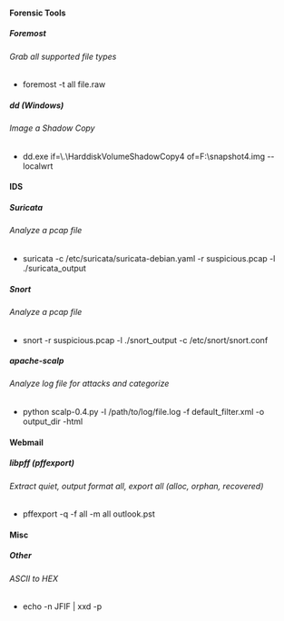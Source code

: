 #### Forensic Tools
##### Foremost
###### Grab all supported file types
* foremost -t all file.raw

##### dd (Windows)
###### Image a Shadow Copy
* dd.exe if=\\.\\HarddiskVolumeShadowCopy4 of=F:\snapshot4.img --localwrt


#### IDS
##### Suricata
###### Analyze a pcap file
* suricata -c /etc/suricata/suricata-debian.yaml -r suspicious.pcap -l ./suricata_output

##### Snort
###### Analyze a pcap file
* snort -r suspicious.pcap -l ./snort_output -c /etc/snort/snort.conf

##### apache-scalp
###### Analyze log file for attacks and categorize
* python scalp-0.4.py -l /path/to/log/file.log -f default_filter.xml -o output_dir -html


#### Webmail
##### libpff (pffexport)
###### Extract quiet, output format all, export all (alloc, orphan, recovered)
* pffexport -q -f all -m all outlook.pst

#### Misc
##### Other
###### ASCII to HEX
* echo -n JFIF | xxd -p
